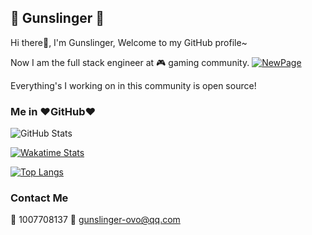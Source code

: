 ## 🔫 Gunslinger 🔫

Hi there👋, I'm Gunslinger, Welcome to my GitHub profile~

Now I am the full stack engineer at 🎮 gaming community. [![NewPage](https://avatars1.githubusercontent.com/u/44505849?s=20&v=4)](https://github.com/NewPage-Community)

Everything's I working on in this community is open source!

### Me in ❤️GitHub❤️

![GitHub Stats](https://github-readme-stats.vercel.app/api?username=gunslinger23&count_private=true&show_icons=true)

[![Wakatime Stats](https://github-readme-stats.vercel.app/api/wakatime?username=gunslinger23)](https://github.com/anuraghazra/github-readme-stats)

[![Top Langs](https://github-readme-stats.vercel.app/api/top-langs/?username=gunslinger23&layout=compact)](https://github.com/anuraghazra/github-readme-stats)

### Contact Me

🐧 1007708137  📮 gunslinger-ovo@qq.com
